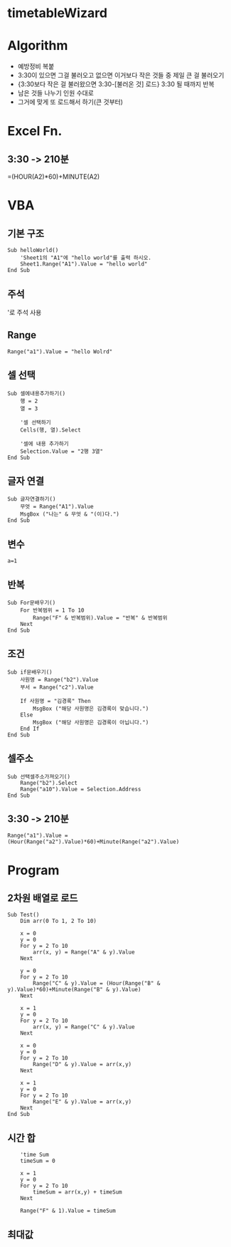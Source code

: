 # timetableWizard

# Algorithm
- 예방정비 복붙
​
- 3:30이 있으면 그걸 불러오고 없으면 이거보다 작은 것들 중 제일 큰 걸 불러오기
​
- {3:30보다 작은 걸 불러왔으면  3:30-[불러온 것] 로드} 3:30 될 때까지 반복
​
- 남은 것들 나누기 인원 수대로
​
- 그거에 맞게 또 로드해서 하기(큰 것부터)

# Excel Fn.
## 3:30 -> 210분
=(HOUR(A2)*60)+MINUTE(A2)

# VBA
## 기본 구조
```
Sub helloWorld()
    'Sheet1의 "A1"에 "hello world"를 출력 하시오.
    Sheet1.Range("A1").Value = "hello world"
End Sub
```

## 주석
'로 주석 사용

## Range
`Range("a1").Value = "hello Wolrd"`

## 셀 선택
```
Sub 셀에내용추가하기()
	행 = 2
    열 = 3

    '셀 선택하기
    Cells(행, 열).Select

    '셀에 내용 추가하기
    Selection.Value = "2행 3열"
End Sub
```

## 글자 연결
```
Sub 글자연결하기()
	무엇 = Range("A1").Value
    MsgBox ("나는" & 무엇 & "(이)다.")
End Sub
```

## 변수
`a=1`

## 반복
```
Sub For문배우기()
    For 반복범위 = 1 To 10
        Range("F" & 반복범위).Value = "반복" & 반복범위
    Next
End Sub
```

## 조건
```
Sub if문배우기()
	사원명 = Range("b2").Value
	부서 = Range("c2").Value

	If 사원명 = "김경록" Then
    	MsgBox ("해당 사원명은 김경록이 맞습니다.")
	Else
    	MsgBox ("해당 사원명은 김경록이 아닙니다.")
	End If
End Sub
```

## 셀주소
```
Sub 선택셀주소가져오기()
	Range("b2").Select
	Range("a10").Value = Selection.Address
End Sub
```

## 3:30 -> 210분
`Range("a1").Value = (Hour(Range("a2").Value)*60)+Minute(Range("a2").Value)`

# Program
## 2차원 배열로 로드
```
Sub Test()
	Dim arr(0 To 1, 2 To 10)
	
	x = 0
	y = 0
    For y = 2 To 10
        arr(x, y) = Range("A" & y).Value
    Next
    
    y = 0
    For y = 2 To 10
        Range("C" & y).Value = (Hour(Range("B" & y).Value)*60)+Minute(Range("B" & y).Value)
    Next
    
    x = 1
	y = 0
    For y = 2 To 10
        arr(x, y) = Range("C" & y).Value
    Next
       
    x = 0
	y = 0
    For y = 2 To 10
        Range("D" & y).Value = arr(x,y) 
    Next
    
    x = 1
	y = 0
    For y = 2 To 10
        Range("E" & y).Value = arr(x,y) 
    Next    	    
End Sub
```

## 시간 합
```
    'time Sum
    timeSum = 0
    
    x = 1
	y = 0 
    For y = 2 To 10
        timeSum = arr(x,y) + timeSum 
    Next
    
    Range("F" & 1).Value = timeSum
```

## 최대값







